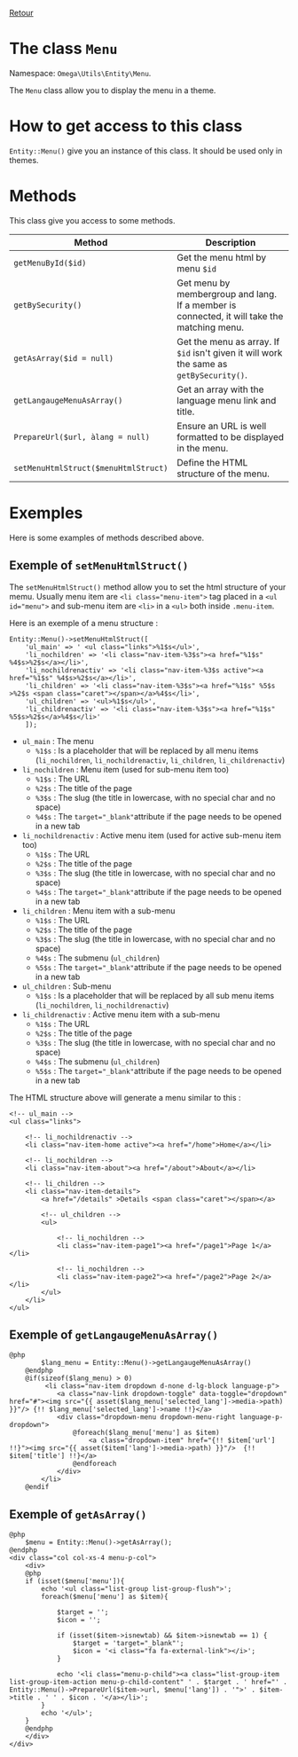 [Retour](../../classes.md)

# The class `Menu`
Namespace: `Omega\Utils\Entity\Menu`.

The `Menu` class allow you to display the menu in a theme.

# How to get access to this class

`Entity::Menu()` give you an instance of this class. It should be used only in themes.

# Methods
This class give you access to some methods.

Method | Description
--- | ---
`getMenuById($id)` | Get the menu html by menu `$id`
`getBySecurity()` | Get menu by membergroup and lang. If a member is connected, it will take the matching menu.
`getAsArray($id = null)` | Get the menu as array. If `$id` isn't given it will work the same as `getBySecurity()`.
`getLangaugeMenuAsArray()` | Get an array with the language menu link and title.
`PrepareUrl($url, àlang = null)` | Ensure an URL is well formatted to be displayed in the menu.
`setMenuHtmlStruct($menuHtmlStruct)` | Define the HTML structure of the menu.

# Exemples

Here is some examples of methods described above.

## Exemple of `setMenuHtmlStruct()`

The `setMenuHtmlStruct()` method allow you to set the html structure of your memu. Usually menu item are `<li class="menu-item">` tag placed in a `<ul id="menu">` and sub-menu item are `<li>` in a `<ul>` both inside `.menu-item`.

Here is an exemple of a menu structure :
```
Entity::Menu()->setMenuHtmlStruct([
    'ul_main' => ' <ul class="links">%1$s</ul>',
    'li_nochildren' => '<li class="nav-item-%3$s"><a href="%1$s" %4$s>%2$s</a></li>',
    'li_nochildrenactiv' => '<li class="nav-item-%3$s active"><a href="%1$s" %4$s>%2$s</a></li>',
    'li_children' => '<li class="nav-item-%3$s"><a href="%1$s" %5$s >%2$s <span class="caret"></span></a>%4$s</li>',
    'ul_children' => '<ul>%1$s</ul>',
    'li_childrenactiv' => '<li class="nav-item-%3$s"><a href="%1$s" %5$s>%2$s</a>%4$s</li>'
    ]);
```

- `ul_main` : The menu
    - `%1$s` : Is a placeholder that will be replaced by all menu items (`li_nochildren`, `li_nochildrenactiv`, `li_children`, `li_childrenactiv`)
- `li_nochildren` : Menu item (used for sub-menu item too)
    - `%1$s` : The URL
    - `%2$s` : The title of the page
    - `%3$s` : The slug (the title in lowercase, with no special char and no space)
    - `%4$s` : The `target="_blank"`attribute if the page needs to be opened in a new tab
- `li_nochildrenactiv` : Active menu item  (used for active sub-menu item too)
    - `%1$s` : The URL
    - `%2$s` : The title of the page
    - `%3$s` : The slug (the title in lowercase, with no special char and no space)
    - `%4$s` : The `target="_blank"`attribute if the page needs to be opened in a new tab
- `li_children` : Menu item with a sub-menu
    - `%1$s` : The URL
    - `%2$s` : The title of the page
    - `%3$s` : The slug (the title in lowercase, with no special char and no space)
    - `%4$s` : The submenu (`ul_children`)
    - `%5$s` : The `target="_blank"`attribute if the page needs to be opened in a new tab
- `ul_children` : Sub-menu
    - `%1$s` : Is a placeholder that will be replaced by all sub menu items (`li_nochildren`, `li_nochildrenactiv`)
- `li_childrenactiv` : Active menu item with a sub-menu
    - `%1$s` : The URL
    - `%2$s` : The title of the page
    - `%3$s` : The slug (the title in lowercase, with no special char and no space)
    - `%4$s` : The submenu (`ul_children`)
    - `%5$s` : The `target="_blank"`attribute if the page needs to be opened in a new tab

The HTML structure above will generate a menu similar to this :
```
<!-- ul_main -->
<ul class="links">

    <!-- li_nochildrenactiv -->
    <li class="nav-item-home active"><a href="/home">Home</a></li>
    
    <!-- li_nochildren -->
    <li class="nav-item-about"><a href="/about">About</a></li>
    
    <!-- li_children -->
    <li class="nav-item-details">
        <a href="/details" >Details <span class="caret"></span></a>
        
        <!-- ul_children -->
        <ul>
        
            <!-- li_nochildren -->
            <li class="nav-item-page1"><a href="/page1">Page 1</a></li>
        
            <!-- li_nochildren -->
            <li class="nav-item-page2"><a href="/page2">Page 2</a></li>
        </ul>
    </li>
</ul>
```

## Exemple of `getLangaugeMenuAsArray()`

```
@php
        $lang_menu = Entity::Menu()->getLangaugeMenuAsArray()
    @endphp
    @if(sizeof($lang_menu) > 0)
         <li class="nav-item dropdown d-none d-lg-block language-p">
            <a class="nav-link dropdown-toggle" data-toggle="dropdown" href="#"><img src="{{ asset($lang_menu['selected_lang']->media->path) }}"/> {!! $lang_menu['selected_lang']->name !!}</a>
            <div class="dropdown-menu dropdown-menu-right language-p-dropdown">
                @foreach($lang_menu['menu'] as $item)
                    <a class="dropdown-item" href="{!! $item['url'] !!}"><img src="{{ asset($item['lang']->media->path) }}"/>  {!! $item['title'] !!}</a>
                @endforeach
            </div>
        </li>
    @endif
```

## Exemple of `getAsArray()`

```
@php
    $menu = Entity::Menu()->getAsArray();
@endphp
<div class="col col-xs-4 menu-p-col">
    <div>
    @php
    if (isset($menu['menu']){
        echo '<ul class="list-group list-group-flush">';
        foreach($menu['menu'] as $item){

            $target = '';
            $icon = '';

            if (isset($item->isnewtab) && $item->isnewtab == 1) {
                $target = 'target="_blank"';
                $icon = '<i class="fa fa-external-link"></i>';
            }

            echo '<li class="menu-p-child"><a class="list-group-item list-group-item-action menu-p-child-content" ' . $target . ' href="' . Entity::Menu()->PrepareUrl($item->url, $menu['lang']) . '">' . $item->title . ' ' . $icon . '</a></li>';
        }
        echo '</ul>';
    }
    @endphp
    </div>
</div>
```
